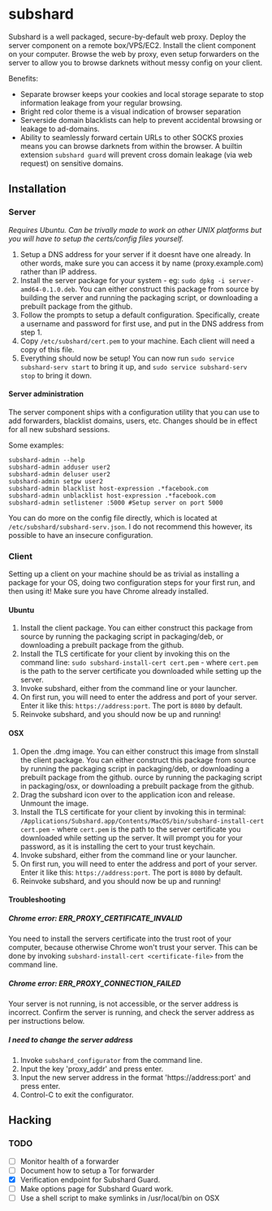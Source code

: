# subshard

Subshard is a well packaged, secure-by-default web proxy. Deploy the server component on a remote box/VPS/EC2. Install the client component on your computer. Browse the web by
proxy, even setup forwarders on the server to allow you to browse darknets without messy config on your client.

Benefits:

 * Separate browser keeps your cookies and local storage separate to stop information leakage from your regular browsing.
 * Bright red color theme is a visual indication of browser separation
 * Serverside domain blacklists can help to prevent accidental browsing or leakage to ad-domains.
 * Ability to seamlessly forward certain URLs to other SOCKS proxies means you can browse darknets from within the browser. A builtin extension `subshard guard` will prevent cross domain leakage (via web request) on sensitive domains.

## Installation

### Server

_Requires Ubuntu. Can be trivally made to work on other UNIX platforms but you will have to setup the certs/config files yourself._

1. Setup a DNS address for your server if it doesnt have one already. In other words, make sure you can access it by name (proxy.example.com) rather than IP address.
2. Install the server package for your system - eg: `sudo dpkg -i server-amd64-0.1.0.deb`. You can either construct this package from source by building the server and running
the packaging script, or downloading a prebuilt package from the github.
3. Follow the prompts to setup a default configuration. Specifically, create a username and password for first use, and put in the DNS address from step 1.
4. Copy `/etc/subshard/cert.pem` to your machine. Each client will need a copy of this file.
5. Everything should now be setup! You can now run `sudo service subshard-serv start` to bring it up, and `sudo service subshard-serv stop` to bring it down.

#### Server administration

The server component ships with a configuration utility that you can use to add forwarders, blacklist domains, users, etc. Changes should be in effect for all new
subshard sessions.

Some examples:

```shell
subshard-admin --help
subshard-admin adduser user2
subshard-admin deluser user2
subshard-admin setpw user2
subshard-admin blacklist host-expression .*facebook.com
subshard-admin unblacklist host-expression .*facebook.com
subshard-admin setlistener :5000 #Setup server on port 5000
```

You can do more on the config file directly, which is located at `/etc/subshard/subshard-serv.json`. I do not recommend this however, its possible to have an insecure configuration.

### Client

Setting up a client on your machine should be as trivial as installing a package for your OS, doing two configuration steps for your first run, and then using it!
Make sure you have Chrome already installed.

#### Ubuntu

1. Install the client package. You can either construct this package from source by running the packaging script in packaging/deb, or downloading a prebuilt package from the github.
2. Install the TLS certificate for your client by invoking this on the command line: `sudo subshard-install-cert cert.pem` - where `cert.pem` is the path to the server certificate you downloaded while setting up the server.
3. Invoke subshard, either from the command line or your launcher.
4. On first run, you will need to enter the address and port of your server. Enter it like this: `https://address:port`. The port is `8080` by default.
5. Reinvoke subshard, and you should now be up and running!

#### OSX

1. Open the .dmg image. You can either construct this image from sInstall the client package. You can either construct this package from source by running the packaging script in packaging/deb, or downloading a prebuilt package from the github.
ource by running the packaging script in packaging/osx, or downloading a prebuilt package from the github.
2. Drag the subshard icon over to the application icon and release. Unmount the image.
3. Install the TLS certificate for your client by invoking this in terminal: `/Applications/Subshard.app/Contents/MacOS/bin/subshard-install-cert cert.pem` - where `cert.pem` is the path to the server certificate you downloaded while setting up the server. It will prompt you for your password, as it is installing the cert to your trust keychain.
4. Invoke subshard, either from the command line or your launcher.
5. On first run, you will need to enter the address and port of your server. Enter it like this: `https://address:port`. The port is `8080` by default.
6. Reinvoke subshard, and you should now be up and running!

#### Troubleshooting

##### Chrome error: ERR_PROXY_CERTIFICATE_INVALID

You need to install the servers certificate into the trust root of your computer, because otherwise Chrome won't trust your server. This can be done by invoking `subshard-install-cert <certificate-file>` from the command line.

##### Chrome error: ERR_PROXY_CONNECTION_FAILED

Your server is not running, is not accessible, or the server address is incorrect. Confirm the server is running, and check the server address as per instructions below.

##### I need to change the server address

1. Invoke `subshard_configurator` from the command line.
2. Input the key 'proxy_addr' and press enter.
3. Input the new server address in the format 'https://address:port' and press enter.
3. Control-C to exit the configurator.

## Hacking

### TODO

 - [ ] Monitor health of a forwarder
 - [ ] Document how to setup a Tor forwarder
 - [x] Verification endpoint for Subshard Guard.
 - [ ] Make options page for Subshard Guard work.
 - [ ] Use a shell script to make symlinks in /usr/local/bin on OSX
